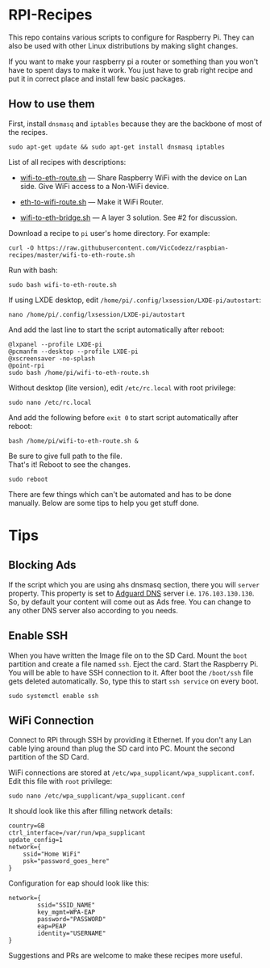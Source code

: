 # RPI-Recipes

This repo contains various scripts to configure for Raspberry Pi. They can also be used with other Linux distributions by making slight changes.

If you want to make your raspberry pi a router or something than you won't have to spent days to make it work. You just have to grab right recipe and put it in correct place and install few basic packages.

## How to use them

First, install `dnsmasq` and `iptables` because they are the backbone of most of the recipes.

    sudo apt-get update && sudo apt-get install dnsmasq iptables

List of all recipes with descriptions:

 - [wifi-to-eth-route.sh](wifi-to-eth-route.sh) — Share Raspberry WiFi with the device on Lan side.
Give WiFi access to a Non-WiFi device.

 - [eth-to-wifi-route.sh](eth-to-wifi-route.sh) — Make it WiFi Router.

 - [wifi-to-eth-bridge.sh](wifi-to-eth-bridge.sh) — A layer 3 solution. See #2 for discussion.

Download a recipe to `pi` user's home directory. For example:

    curl -O https://raw.githubusercontent.com/VicCodezz/raspbian-recipes/master/wifi-to-eth-route.sh
Run with bash:

    sudo bash wifi-to-eth-route.sh

If using LXDE desktop, edit `/home/pi/.config/lxsession/LXDE-pi/autostart`:

    nano /home/pi/.config/lxsession/LXDE-pi/autostart

And add the last line to start the script automatically after reboot:

    @lxpanel --profile LXDE-pi
    @pcmanfm --desktop --profile LXDE-pi
    @xscreensaver -no-splash
    @point-rpi
    sudo bash /home/pi/wifi-to-eth-route.sh

Without desktop (lite version), edit `/etc/rc.local` with root privilege:

    sudo nano /etc/rc.local

And add the following before `exit 0` to start script automatically after reboot:

    bash /home/pi/wifi-to-eth-route.sh &

Be sure to give full path to the file.<br>
That's it! Reboot to see the changes.

    sudo reboot

There are few things which can't be automated and has to be done manually. Below are some tips to help you get stuff done.

# Tips

## Blocking Ads

If the script which you are using ahs dnsmasq section, there you will `server` property.
This property is set to [Adguard DNS](https://adguard.com/en/adguard-dns/overview.html) server i.e. `176.103.130.130`. So, by default your content will come out as Ads free.
You can change to any other DNS server also according to you needs.

## Enable SSH

When you have written the Image file on to the SD Card. Mount the `boot` partition and create a file named `ssh`.
Eject the card. Start the Raspberry Pi. You will be able to have SSH connection to it.
After boot the `/boot/ssh` file gets deleted automatically. So, type this to start `ssh service` on every boot.

    sudo systemctl enable ssh

## WiFi Connection

Connect to RPi through SSH by providing it Ethernet.
If you don't any Lan cable lying around than plug the SD card into PC. Mount the second partition of the SD Card.

WiFi connections are stored at `/etc/wpa_supplicant/wpa_supplicant.conf`. Edit this file with `root` privilege:

    sudo nano /etc/wpa_supplicant/wpa_supplicant.conf

It should look like this after filling network details:

    country=GB
    ctrl_interface=/var/run/wpa_supplicant
    update_config=1
    network={
        ssid="Home WiFi"
        psk="password_goes_here"
    }

Configuration for eap should look like this:

    network={
            ssid="SSID_NAME"
            key_mgmt=WPA-EAP
            password="PASSWORD"
            eap=PEAP
            identity="USERNAME"
    }

Suggestions and PRs are welcome to make these recipes more useful.
